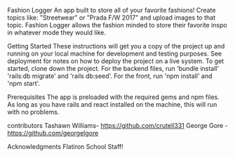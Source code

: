 Fashion Logger
An app built to store all of your favorite fashions! Create topics like: "Streetwear" or "Prada F/W 2017" and upload images to that topic. Fashion Logger allows the fashion minded to store their favorite inspo in whatever mode they would like.

Getting Started
These instructions will get you a copy of the project up and running on your local machine for development and testing purposes. See deployment for notes on how to deploy the project on a live system.
To get started, clone down the project. For the backend files, run 'bundle install' 'rails:db migrate' and 'rails db:seed'. For the front, run 'npm install' and 'npm start'.

Prerequisites
The app is preloaded with the required gems and npm files. As long as you have rails and react installed on the machine, this will run with no problems.

contributors
Tashawn Williams- https://github.com/crutell331
George Gore - https://github.com/georgelgore

Acknowledgments
Flatiron School Staff!
